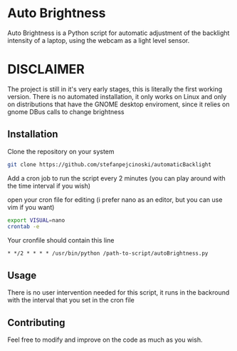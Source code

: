 # Auto Brightness

Auto Brightness is a Python script for automatic adjustment of the backlight intensity of a laptop, 
using the webcam as a light level sensor.

# DISCLAIMER

The project is still in it's very early stages, this is literally the first working version.
There is no automated installation, it only works on Linux and only on distributions that
have the GNOME desktop enviroment, since it relies on gnome DBus calls to change brightness


## Installation

Clone the repository on your system 

```bash
git clone https://github.com/stefanpejcinoski/automaticBacklight
```
Add a cron job to run the script every 2 minutes (you can play around with the time interval if you wish)

open your cron file for editing (i prefer nano as an editor, but you can use vim if you want)

```bash
export VISUAL=nano
crontab -e
```

Your cronfile should contain this line
 
 ```
* */2 * * * * /usr/bin/python /path-to-script/autoBrightness.py
```

## Usage

There is no user intervention needed for this script, it runs in the backround with the interval
that you set in the cron file

## Contributing
Feel free to modify and improve on the code as much as you wish.